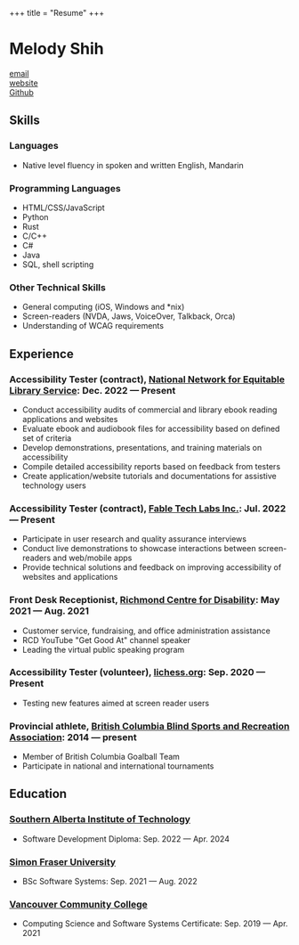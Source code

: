 +++
title = "Resume"
+++

# Melody Shih

[email](mailto:melody1116s@gmail.com)  
[website](https://clippycat.ca/)  
[Github](https://github.com/clippycat)

## Skills
### Languages
* Native level fluency in spoken and written English, Mandarin
### Programming Languages
* HTML/CSS/JavaScript
* Python
* Rust
* C/C++
* C#
* Java
* SQL, shell scripting

### Other Technical Skills
* General computing (iOS, Windows and *nix)
* Screen-readers (NVDA, Jaws, VoiceOver, Talkback, Orca)
* Understanding of WCAG requirements

## Experience
### Accessibility Tester (contract), [National Network for Equitable Library Service](https://nnels.ca/): Dec. 2022 — Present
* Conduct accessibility audits of commercial and library ebook reading applications and websites
* Evaluate ebook and audiobook files for accessibility based on defined set of criteria
* Develop demonstrations, presentations, and training materials on accessibility
* Compile detailed accessibility reports based on feedback from testers
* Create application/website tutorials and documentations for assistive technology users

### Accessibility Tester (contract), [Fable Tech Labs Inc.](https://makeitfable.com/): Jul. 2022 — Present
* Participate in user research and quality assurance interviews
* Conduct live demonstrations to showcase interactions between screen-readers and web/mobile apps
* Provide technical solutions and feedback on improving accessibility of websites and applications

### Front Desk Receptionist, [Richmond Centre for Disability](https://rcdrichmond.org/): May 2021 — Aug. 2021
* Customer service, fundraising, and office administration assistance
* RCD YouTube "Get Good At" channel speaker
* Leading the virtual public speaking program

### Accessibility Tester (volunteer), [lichess.org](https://lichess.org/): Sep. 2020 — Present
* Testing new features aimed at screen reader users

### Provincial athlete, [British Columbia Blind Sports and Recreation Association](https://bcblindsports.bc.ca/): 2014 — present
* Member of British Columbia Goalball Team
* Participate in national and international tournaments

## Education

### [Southern Alberta Institute of Technology](https://www.sait.ca/)
* Software Development Diploma: Sep. 2022 — Apr. 2024

### [Simon Fraser University](https://www.sfu.ca/)
* BSc Software Systems: Sep. 2021 — Aug. 2022

### [Vancouver Community College](https://www.vcc.ca/)
* Computing Science and Software Systems Certificate: Sep. 2019 — Apr. 2021
